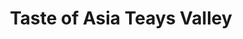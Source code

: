 ---
layout: place
title: "Taste of Asia Teays Valley"
permalink: /west-virginia/hurricane/taste-of-asia-teays-valley.html
stateAbbr: WV
stateName: West Virginia
cityName: Hurricane
seo:
  name: "Taste of Asia Teays Valley"
  type: Restaurant
  links: null
description: "Taste of Asia Teays Valley serves delicious sushi in Hurricane, West Virginia. Try fresh Japanese dishes for a great dining experience. "
place_id: ChIJsbLFxR-0SIgR_dUgOqOHx_0
photos:
  - name: >-
      places/ChIJsbLFxR-0SIgR_dUgOqOHx_0/photos/AeeoHcL37WAIWOohIwrApTm-4Bh3KijQPb7UuFAXfcGfTGe67FqjmO1Hao4KNvHckbaj-YnvE9X53yT4MRv-txY9FMC9ieGvebayYJMFwsiPAC-0tJIQIvvz0RA3_r4KekEy0cDJxs30WwP0jPOeH2BXBrHXclC9DaQHAd4Pr1VrbQGJotgmXSpbrlNy0mgTSLNw8MCgtqMwG-UcpEnuLQfwbgmdMqb-bZsAUReVr6ppSRxDFdGUHB4Smt0d2h7SKSFvH30UWisPI1EFv3lAJYxez_ZkKDKnOjlUpyVHeLqJdxjRbc-y9B-pGCCdiQ_3T5kloUa1EevURlyg6RSBJNaDtVB1xzWpZP8tGWsPReW85nKzWV4Cz15PeNpRj6Jxi1HNVvwd8v3-lfxmcOyrHMgc9XW5_IUZpZweOZnHjeR3f3oLn8I
    widthPx: 4800
    heightPx: 2700
    authorAttributions:
      - displayName: Jason R
        uri: https://maps.google.com/maps/contrib/107504597145434320981
        photoUri: >-
          https://lh3.googleusercontent.com/a/ACg8ocJytYF6IhSv-7044BQ6Eq1tXNQHgEtu7JU5Tk_ykz5FUBXRky_f=s100-p-k-no-mo
    flagContentUri: >-
      https://www.google.com/local/imagery/report/?cb_client=maps_api_places.places_api&image_key=!1e10!2sCIHM0ogKEICAgIDEnMy1vgE&hl=en-US
    googleMapsUri: >-
      https://www.google.com/maps/place//data=!3m4!1e2!3m2!1sCIHM0ogKEICAgIDEnMy1vgE!2e10!4m2!3m1!1s0x8848b41fc5c5b2b1:0xfdc787a33a20d5fd
  - name: >-
      places/ChIJsbLFxR-0SIgR_dUgOqOHx_0/photos/AeeoHcLn_h5YvC7FGS3rxxXpii_DWo7UF-d4M0aXYabFz72slWhFxWnO--4an-tN3D8_IubRwkVYT6XLqw1tT0Qz_vx3iVwGV-szrbAojNM3JCJFxfm8_0dBlExydKxqswCSJ-6r0UrplJEc_Nqt0d94HIo6iBkKYTFkEw7UAcoKihnDitr6wflS15t8xHSlmEgGQAx-m6fEGuLsOJ8ekdj7BsScG5EaIRf5TQ2DQWDSCQhrKdQrw4X-UlEo2tEO0OaYzRs3NFl6B0YdTEZJtNFJilPUMLvs-zcaNHeXEHABpzVXc5d2UuvTVLdJ1T_PjDqQuZGJ_UNLdDn9_nLud_AQLkQRHCOeXwMSXUQgQKae4vAL-U7zvyHurMpx5EmQwp_pOQRbh6wpN1ta-nimNJtoNDG-IW5RfAkPPNHmbTGX-JjEQg
    widthPx: 4800
    heightPx: 3600
    authorAttributions:
      - displayName: James Elmore
        uri: https://maps.google.com/maps/contrib/115088025690713338596
        photoUri: >-
          https://lh3.googleusercontent.com/a-/ALV-UjWYZkMmIgyWhQFGs7qucAor3u_jQileFG7SPQcHRlES_aLon3nh=s100-p-k-no-mo
    flagContentUri: >-
      https://www.google.com/local/imagery/report/?cb_client=maps_api_places.places_api&image_key=!1e10!2sCIHM0ogKEICAgICh4qm6Uw&hl=en-US
    googleMapsUri: >-
      https://www.google.com/maps/place//data=!3m4!1e2!3m2!1sCIHM0ogKEICAgICh4qm6Uw!2e10!4m2!3m1!1s0x8848b41fc5c5b2b1:0xfdc787a33a20d5fd
  - name: >-
      places/ChIJsbLFxR-0SIgR_dUgOqOHx_0/photos/AeeoHcJ0Yy7DpYYHEJozNbOkRaT7E7WLOYRdPzE7T4tttfXWiBj1jBZ5Fy0DUTWjvEaux02msvucT1Tvj7-3lRP9bQC9IehtduS0NzT2q8XQQNqrY2JTtgQU6rBz3Q51RrTKrBmsX-F8hL9G6O-lbcKwmXYEQQZBXnViyUSdN7-Kx6O9BMLpkVDdni9ZVEXYWFs8EHpk7AD9HuMKtjV68MvYQFRs_RdNKGT7JXu4Inl9pUQYX9qmWACtQsxT1Ir9emelstAQIJmHeCqpyhptjNPjv0yGayLz2NQu036ZWES-jN3TQlJ-82nr93lmVfjSj1aFzWJYbBh7QaCLUgcKsahOZNd0DUtys3jlmT3tT3avQ3SI-dYHrvFKtGo0nwYZ3n9af4578J1Ev3lkGuE-SG4syo9k07y0TF76dlhwLaV2e_E
    widthPx: 3600
    heightPx: 4800
    authorAttributions:
      - displayName: Sandraella Call
        uri: https://maps.google.com/maps/contrib/105827242332352651584
        photoUri: >-
          https://lh3.googleusercontent.com/a-/ALV-UjWHv61Ehj9vZmMLR_ozgl_l5mCj-iBjL6PKG4pJXSBYHaj8qzAt=s100-p-k-no-mo
    flagContentUri: >-
      https://www.google.com/local/imagery/report/?cb_client=maps_api_places.places_api&image_key=!1e10!2sCIHM0ogKEICAgIDT1PCBJg&hl=en-US
    googleMapsUri: >-
      https://www.google.com/maps/place//data=!3m4!1e2!3m2!1sCIHM0ogKEICAgIDT1PCBJg!2e10!4m2!3m1!1s0x8848b41fc5c5b2b1:0xfdc787a33a20d5fd
  - name: >-
      places/ChIJsbLFxR-0SIgR_dUgOqOHx_0/photos/AeeoHcKXqWni-zlH-IJenXk4RI6bR0SQtqTL3sYY9CljPU3n09uCOv9Bp-HR0ZJY-BzoZK7awWs5Y8aBZNEDcE1f8KGO2IJtnxXPEUrFSiG99MGzhPOU9wQVG0eNp0HeiqPBb1jkJxGqoliyRaK0w-Vo_yQpQiBnztcLvHh-F4oQSz7ADSRLi1KIPCdl61PW-gciPo4PmbUWtYCo3IgXayahXRi_u7Nj6fSRBJL1KBV6gEtYNz_0PYKujo7Rx25GpMxy3K2c4013qxQWsQ2J_y_SS3coHK70ecLb6__ZL2rf8rZCCMYcMy_H4h5A--63_UFQFAqSLaihbGb8qDiRkVRkd74mJMC8LXWoprYJ31eZB4BZG19YYk55FYaZxQHUKxMw7e0wBMqzHA5E7us_7V2jc-TLEIpsIor_k-_cjik5DXfdJG4r
    widthPx: 4032
    heightPx: 3024
    authorAttributions:
      - displayName: Sid C
        uri: https://maps.google.com/maps/contrib/102574205788486530869
        photoUri: >-
          https://lh3.googleusercontent.com/a-/ALV-UjXpnWdkhz_fDApNu-qcUMoMc6EeccDmB01i4_vkfsUiaZrov-o1KA=s100-p-k-no-mo
    flagContentUri: >-
      https://www.google.com/local/imagery/report/?cb_client=maps_api_places.places_api&image_key=!1e10!2sCIHM0ogKEICAgICGoKL2lwE&hl=en-US
    googleMapsUri: >-
      https://www.google.com/maps/place//data=!3m4!1e2!3m2!1sCIHM0ogKEICAgICGoKL2lwE!2e10!4m2!3m1!1s0x8848b41fc5c5b2b1:0xfdc787a33a20d5fd
  - name: >-
      places/ChIJsbLFxR-0SIgR_dUgOqOHx_0/photos/AeeoHcLH0bjTbkXkL8aBv6UXDqugS3luLRz5IwTIHWqTsQl6UPnSsJ7aUpgjjosaMnoLZ9NgPpu9kMfR7vKzPLsxzxbHFIOn3md2dsxVlJqvJLYh7rGmBOfABuNf1QhWoNnJDROIgedkC1nZ1I_nBIgbvucAj2UfTj--_mFhlaycwL9vuvC40b6rTQO63oO1TfyyxeAw5ou81VBUeBLfvMGj0eDj0a6YAWbtWWTR_Gv4VeusYbcjiU-c3sIYxl4dp-2j6gfs8bPS5AkdA_kL7Vmj2T895Y6YX_5hvKMufHZ4U7mlByMqP_yVgbg0nwZLUcxZBUvjqexu3ipKPFmeCZmm8kyewH05DBHOT4eZ200Fo-YZlzt1Rh1ftHBcsCLgO2e989RTWQFaAbZuECjphq096S16X6PoHskgjozLrk2CWII
    widthPx: 3024
    heightPx: 4032
    authorAttributions:
      - displayName: Mark Tremel
        uri: https://maps.google.com/maps/contrib/104121381192844337536
        photoUri: >-
          https://lh3.googleusercontent.com/a-/ALV-UjVefhp-JA1RagHngtELUiYYnIwamUfAa5zfwj-ECPBDeUAUQ88juw=s100-p-k-no-mo
    flagContentUri: >-
      https://www.google.com/local/imagery/report/?cb_client=maps_api_places.places_api&image_key=!1e10!2sCIHM0ogKEICAgMDw58HhQQ&hl=en-US
    googleMapsUri: >-
      https://www.google.com/maps/place//data=!3m4!1e2!3m2!1sCIHM0ogKEICAgMDw58HhQQ!2e10!4m2!3m1!1s0x8848b41fc5c5b2b1:0xfdc787a33a20d5fd
  - name: >-
      places/ChIJsbLFxR-0SIgR_dUgOqOHx_0/photos/AeeoHcLz9EmpL4mfMXdhwSVscIcXRsAERTFdknHS7gsdRSqO8IBid0xKQo2HfACJPC6JDyAwhbjIbGzI6HfrZE7sQ2bjxlls6xEJPCrdX-mnXXIm6-GYJ_5Uc47YVYhpfTz9znZT9mbZu3_Mb8JN-214Ie-Q_hc_XvBglvm9Lkzv0Z5H3CgdMEaN00L9Np4ZoECik25XeWYvPPEAXAYKX2oRzQ3oC_rOgm3QzUCf3DcCb_q-KfBoC1obxsnDdzPPCvG7HL082EKqUySrKkHLHoJvcDYYMgyYa_qjw-vV3LkFvb1UphLTzI4b2-eFneo7JWJLmfIUYRnbzIBmLslDjeMgzL6vbqdoJEGg50Naw64MecdGuBGj5b2ZGltEI6Zfx1k3xCmDdPORJzF1WW0YG4zr5xRKyw6K6Ph-RKsaM2qcX_yvRvrA
    widthPx: 3024
    heightPx: 4032
    authorAttributions:
      - displayName: Laeeq Ahmed
        uri: https://maps.google.com/maps/contrib/105744201125683444958
        photoUri: >-
          https://lh3.googleusercontent.com/a-/ALV-UjUXfrnUcTW9EXquWPRtP12eEwGf1zTZ5af_XK-oH6NTUCg3nieLIw=s100-p-k-no-mo
    flagContentUri: >-
      https://www.google.com/local/imagery/report/?cb_client=maps_api_places.places_api&image_key=!1e10!2sCIHM0ogKEICAgIDz25mu1gE&hl=en-US
    googleMapsUri: >-
      https://www.google.com/maps/place//data=!3m4!1e2!3m2!1sCIHM0ogKEICAgIDz25mu1gE!2e10!4m2!3m1!1s0x8848b41fc5c5b2b1:0xfdc787a33a20d5fd
  - name: >-
      places/ChIJsbLFxR-0SIgR_dUgOqOHx_0/photos/AeeoHcJsvbZ6mBWg8IUU2uctMFyhn-hT2SheS6-IexREUKjPgCf_HZcDQ88emPgUpXeNlUmkWVN0jDExb_Bwj7ugVy_w0G_A1DH01s_4_IzKMjp3wPhfi0LY0brE_OEd3Sao3TsPv4qq0sz3-u63eb3ksIySzNwcH5ebmRBJJI1Sh86OZDKwEI-ACroNfwoKN5_nXDatLVwfXET-WDmeCAnflUdhxM6zcltCHhLo7hrivi4tfo0dqX24x5wC7sdnvNq-YsIwEif8aRDe9O_Abjbg957e9X-uJTlozqF-CA6zV40kNIqMwFIGZuJWoJUdpkNg2QJy6-r50_MNrn6M4XHbR77fX7CBBscTovpdwZf12MzhhHyGg3bov8K9qu13JnbFfA4Pto3zWSUKDp__CzSY93Y2ijgceGzeE7_HCBqThsAyG4w
    widthPx: 3024
    heightPx: 4032
    authorAttributions:
      - displayName: Sandraella Call
        uri: https://maps.google.com/maps/contrib/105827242332352651584
        photoUri: >-
          https://lh3.googleusercontent.com/a-/ALV-UjWHv61Ehj9vZmMLR_ozgl_l5mCj-iBjL6PKG4pJXSBYHaj8qzAt=s100-p-k-no-mo
    flagContentUri: >-
      https://www.google.com/local/imagery/report/?cb_client=maps_api_places.places_api&image_key=!1e10!2sCIHM0ogKEICAgIDJmZrP7wE&hl=en-US
    googleMapsUri: >-
      https://www.google.com/maps/place//data=!3m4!1e2!3m2!1sCIHM0ogKEICAgIDJmZrP7wE!2e10!4m2!3m1!1s0x8848b41fc5c5b2b1:0xfdc787a33a20d5fd
  - name: >-
      places/ChIJsbLFxR-0SIgR_dUgOqOHx_0/photos/AeeoHcIHR2RymFjRsHD0UeEfliroUYnEjyBRThUn9FTcmZK4QZZp3VjE59zT6AthbHJyl-dhG7vRRJ3r5ODmrCNPgNU06XzdRJNNdKYZFg4PvjAGVoAt7ncGIFzSwCgsrFaQaTqg0e8M51upKiCoRK19JhohwX8FSAvHfDXxK48-LkO_Hz8OeGkh7Z_gP4dSJtShpf3tK32RsQFO69WYGLuQsQeQVeWLzphiEIjFzNFhQMfRmDC5n5oaoyqmst3hJ4JekKEaA5_e6tPhPsP4SDdlBnWacUSoV5tNSJtvWFg0opb3JeOCKr_xQxxr8Gg1Wp_L80Q1RqiQzA9oEo187S-bW2az1-ooG-aidOkoxLg9FOXRKTgfw8wXU7yxISlElzUKaXG_sVVIXjhdJKrg-SpLTraXKG9jsRvuQV8ZUgqeSmkVY5op
    widthPx: 3024
    heightPx: 4032
    authorAttributions:
      - displayName: Laeeq Ahmed
        uri: https://maps.google.com/maps/contrib/105744201125683444958
        photoUri: >-
          https://lh3.googleusercontent.com/a-/ALV-UjUXfrnUcTW9EXquWPRtP12eEwGf1zTZ5af_XK-oH6NTUCg3nieLIw=s100-p-k-no-mo
    flagContentUri: >-
      https://www.google.com/local/imagery/report/?cb_client=maps_api_places.places_api&image_key=!1e10!2sCIHM0ogKEICAgIDz28nDtAE&hl=en-US
    googleMapsUri: >-
      https://www.google.com/maps/place//data=!3m4!1e2!3m2!1sCIHM0ogKEICAgIDz28nDtAE!2e10!4m2!3m1!1s0x8848b41fc5c5b2b1:0xfdc787a33a20d5fd
  - name: >-
      places/ChIJsbLFxR-0SIgR_dUgOqOHx_0/photos/AeeoHcLrnN45Uc3MgzUeKS0RJmFP3fkWMI7Z5bTjnmaEahpOp5qDzE2fyvE4cp5oTGA7zYDWMBqeX6bGPON5iqfcD5uACMFjjOCAMJ1PlHBOENh_FQgbrCfyDQ-vIFzHtwN3gNRuSW6s0dlCVyw6ZBAGdJpm7h9kXPpEMn_rlyV2CEULpdL8kb8PLMPqmU52JAUe17KRWeZ8iYsac9wdIOv5ca746rl0lpa35nS2th7qdoDHi9iegObNWPBFuogxW0fZ_D4QgYdh1cEI6S6c7nY83Nxslh1HNPKXYl43T_OpVp6OI3SQ0-ZEk1hRwbJYVVp-9LQSLsid2vZOBF1HVNUP0SNbByOv2HlxfJWVJ4A8nZe566dlQEZy2h1o2SYl5AKJe6lo7e92EX65qHI3SfaK97aU9PefVj1EGMLZcxtKYDsZTId8
    widthPx: 4032
    heightPx: 3024
    authorAttributions:
      - displayName: Joe Wall
        uri: https://maps.google.com/maps/contrib/108945175281682423728
        photoUri: >-
          https://lh3.googleusercontent.com/a-/ALV-UjX9wRr0mxZh47mxFbzldmO0jgI1K88nCGrPpUTpv1TaGYyRqq2r=s100-p-k-no-mo
    flagContentUri: >-
      https://www.google.com/local/imagery/report/?cb_client=maps_api_places.places_api&image_key=!1e10!2sCIHM0ogKEICAgIDZo6ms1gE&hl=en-US
    googleMapsUri: >-
      https://www.google.com/maps/place//data=!3m4!1e2!3m2!1sCIHM0ogKEICAgIDZo6ms1gE!2e10!4m2!3m1!1s0x8848b41fc5c5b2b1:0xfdc787a33a20d5fd
  - name: >-
      places/ChIJsbLFxR-0SIgR_dUgOqOHx_0/photos/AeeoHcKT7D2OAB8kb-Bz-DVWKuLRRWpYdD0Vx5P6OBDuF70lmubzj3GcHX1KzwOj1FvLVoudHejnl6eFgOk7X2dAHk_Up4san2k4u3RK0pMH-fil17ndnFSF8ug5BpRxwWY-Y8JXNdnmJ3WhY-yY31X_UNSmdMymZhOBYL3t3jc2d9u_1FWC0M9NkitlLYtgJXQihq2AE5bjlWZaUXQWibThX2uKtxHhxS7XqsB5gCTuCIod-jSMeU6iJpRv8JgP991GiIQZz-Xn8Yw_gxIep31XKeSzsA6vbq6xRqhqrg5Aazce0jLvgrzpE5d7rxGF3J5tPt-Bjbv8K_7k9qMFT1kJYUY7MPPMwkVz5gp05A2aGHmwI5sVUKxpce_YaN68rVtoHddFaoKrrb-QRZBTuH1qtt1aJxm1epDYqNFoWBZaH0dzJw
    widthPx: 4032
    heightPx: 3024
    authorAttributions:
      - displayName: Mark Tremel
        uri: https://maps.google.com/maps/contrib/104121381192844337536
        photoUri: >-
          https://lh3.googleusercontent.com/a-/ALV-UjVefhp-JA1RagHngtELUiYYnIwamUfAa5zfwj-ECPBDeUAUQ88juw=s100-p-k-no-mo
    flagContentUri: >-
      https://www.google.com/local/imagery/report/?cb_client=maps_api_places.places_api&image_key=!1e10!2sCIHM0ogKEICAgMDw58HhAQ&hl=en-US
    googleMapsUri: >-
      https://www.google.com/maps/place//data=!3m4!1e2!3m2!1sCIHM0ogKEICAgMDw58HhAQ!2e10!4m2!3m1!1s0x8848b41fc5c5b2b1:0xfdc787a33a20d5fd
address: 1 Liberty Square Dr, Hurricane, WV 25526, USA
street: 1 Liberty Square Dr
city: Hurricane
state: WV
zip: '25526'
country: USA
neighborhood: null
latitude: '38.459275'
longitude: '-81.933515'
accessibility_options:
  wheelchairAccessibleParking: true
  wheelchairAccessibleEntrance: true
  wheelchairAccessibleRestroom: true
  wheelchairAccessibleSeating: true
business_status: OPERATIONAL
name: Taste of Asia Teays Valley
google_maps_links:
  directionsUri: >-
    https://www.google.com/maps/dir//''/data=!4m7!4m6!1m1!4e2!1m2!1m1!1s0x8848b41fc5c5b2b1:0xfdc787a33a20d5fd!3e0
  placeUri: https://maps.google.com/?cid=18286733947085837821
  writeAReviewUri: >-
    https://www.google.com/maps/place//data=!4m3!3m2!1s0x8848b41fc5c5b2b1:0xfdc787a33a20d5fd!12e1
  reviewsUri: >-
    https://www.google.com/maps/place//data=!4m4!3m3!1s0x8848b41fc5c5b2b1:0xfdc787a33a20d5fd!9m1!1b1
  photosUri: >-
    https://www.google.com/maps/place//data=!4m3!3m2!1s0x8848b41fc5c5b2b1:0xfdc787a33a20d5fd!10e5
primary_type: Asian Restaurant
opening_hours:
  regular: null
  current: null
secondary_opening_hours:
  regular:
    weekdayDescriptions: null
    type: null
  current:
    weekdayDescriptions: null
    type: null
phone: null
price_level: null
price_range: null
rating: null
rating_count: 0
website: null
reviews: null
parking_options: null
payment_options: null
allow_dogs: null
curbside_pickup: null
delivery: null
dine_in: null
good_for_children: null
good_for_groups: null
good_for_sports: null
live_music: null
menu_for_children: null
outdoor_seating: null
reservable: null
restroom: null
serves_beer: null
serves_breakfast: null
serves_brunch: null
serves_cocktails: null
serves_coffee: null
serves_dinner: null
serves_dessert: null
serves_lunch: null
serves_vegetarian_food: null
serves_wine: null
takeout: null
update_category: essentials
summary: null

---